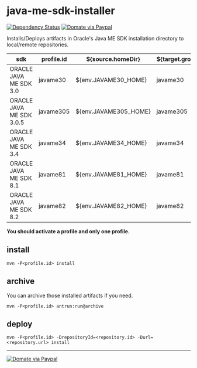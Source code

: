 # java-me-sdk-installer
[![Dependency Status](https://www.versioneye.com/user/projects/565fbdb0f376cc003d00012a/badge.svg)](https://www.versioneye.com/user/projects/565fbdb0f376cc003d00012a)
[![Domate via Paypal](https://img.shields.io/badge/donate-paypal-blue.svg)](https://www.paypal.com/cgi-bin/webscr?cmd=_cart&business=A954LDFBW4B9N&lc=KR&item_name=GitHub&amount=5%2e00&currency_code=USD&button_subtype=products&add=1&bn=PP%2dShopCartBF%3adonate%2dpaypal%2dblue%2epng%3aNonHosted)

Installs/Deploys artifacts in Oracle's Java ME SDK installation directory to local/remote repositories.

|sdk                     |profile.id|${source.homeDir}    |${target.groupId}|
|------------------------|----------|---------------------|-----------------|
|ORACLE JAVA ME SDK 3.0  |javame30  |${env.JAVAME30_HOME} |javame30         |
|ORACLE JAVA ME SDK 3.0.5|javame305 |${env.JAVAME305_HOME}|javame305        |
|ORACLE JAVA ME SDK 3.4  |javame34  |${env.JAVAME34_HOME} |javame34         |
|ORACLE JAVA ME SDK 8.1  |javame81  |${env.JAVAME81_HOME} |javame81         |
|ORACLE JAVA ME SDK 8.2  |javame82  |${env.JAVAME82_HOME} |javame82         |
**You should activate a profile and only one profile.**

## install

````
mvn -P<profile.id> install
````

## archive
You can archive those installed artifacts if you need.
````
mvn -P<profile.id> antrun:run@archive
````

## deploy
````
mvn -P<profile.id> -DrepositoryId=<repository.id> -Durl=<repository.url> install
````
----
[![Domate via Paypal](https://img.shields.io/badge/donate-paypal-blue.svg)](https://www.paypal.com/cgi-bin/webscr?cmd=_cart&business=A954LDFBW4B9N&lc=KR&item_name=GitHub&amount=5%2e00&currency_code=USD&button_subtype=products&add=1&bn=PP%2dShopCartBF%3adonate%2dpaypal%2dblue%2epng%3aNonHosted)

